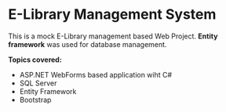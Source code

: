 # E-Library Management System
This is a mock E-Library management based Web Project. <strong>Entity framework</strong> was used for database management.
<p>
<strong>Topics covered:</strong>
<ul>
  <li>ASP.NET WebForms based application wiht C#</li>
  <li>SQL Server</li>
  <li>Entity Framework</li>
  <li>Bootstrap</li>
</ul>
</p>



